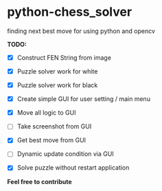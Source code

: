 # python-chess_solver
finding next best move for using python and opencv

**TODO:**

* [x] Construct FEN String from image
* [x] Puzzle solver work for white
* [x] Puzzle solver work for black
* [x] Create simple GUI for user setting / main menu
* [x] Move all logic to GUI
* [ ] Take screenshot from GUI
* [x] Get best move from GUI
* [ ] Dynamic update condition via GUI
* [x] Solve puzzle without restart application


**Feel free to contribute**

